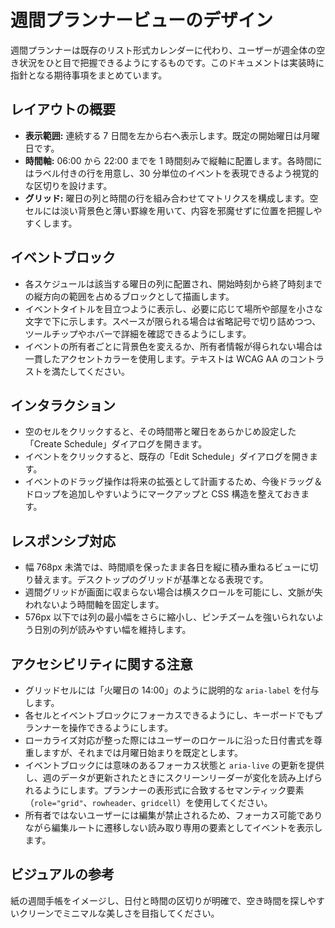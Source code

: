 # 週間プランナービューのデザイン

週間プランナーは既存のリスト形式カレンダーに代わり、ユーザーが週全体の空き状況をひと目で把握できるようにするものです。このドキュメントは実装時に指針となる期待事項をまとめています。

## レイアウトの概要

- **表示範囲:** 連続する 7 日間を左から右へ表示します。既定の開始曜日は月曜日です。
- **時間軸:** 06:00 から 22:00 までを 1 時間刻みで縦軸に配置します。各時間にはラベル付きの行を用意し、30 分単位のイベントを表現できるよう視覚的な区切りを設けます。
- **グリッド:** 曜日の列と時間の行を組み合わせてマトリクスを構成します。空セルには淡い背景色と薄い罫線を用いて、内容を邪魔せずに位置を把握しやすくします。

## イベントブロック

- 各スケジュールは該当する曜日の列に配置され、開始時刻から終了時刻までの縦方向の範囲を占めるブロックとして描画します。
- イベントタイトルを目立つように表示し、必要に応じて場所や部屋を小さな文字で下に示します。スペースが限られる場合は省略記号で切り詰めつつ、ツールチップやホバーで詳細を確認できるようにします。
- イベントの所有者ごとに背景色を変えるか、所有者情報が得られない場合は一貫したアクセントカラーを使用します。テキストは WCAG AA のコントラストを満たしてください。

## インタラクション

- 空のセルをクリックすると、その時間帯と曜日をあらかじめ設定した「Create Schedule」ダイアログを開きます。
- イベントをクリックすると、既存の「Edit Schedule」ダイアログを開きます。
- イベントのドラッグ操作は将来の拡張として計画するため、今後ドラッグ＆ドロップを追加しやすいようにマークアップと CSS 構造を整えておきます。

## レスポンシブ対応

- 幅 768px 未満では、時間順を保ったまま各日を縦に積み重ねるビューに切り替えます。デスクトップのグリッドが基準となる表現です。
- 週間グリッドが画面に収まらない場合は横スクロールを可能にし、文脈が失われないよう時間軸を固定します。
- 576px 以下では列の最小幅をさらに縮小し、ピンチズームを強いられないよう日別の列が読みやすい幅を維持します。

## アクセシビリティに関する注意

- グリッドセルには「火曜日の 14:00」のように説明的な `aria-label` を付与します。
- 各セルとイベントブロックにフォーカスできるようにし、キーボードでもプランナーを操作できるようにします。
- ローカライズ対応が整った際にはユーザーのロケールに沿った日付書式を尊重しますが、それまでは月曜日始まりを既定とします。
- イベントブロックには意味のあるフォーカス状態と `aria-live` の更新を提供し、週のデータが更新されたときにスクリーンリーダーが変化を読み上げられるようにします。プランナーの表形式に合致するセマンティック要素（`role="grid"`、`rowheader`、`gridcell`）を使用してください。
- 所有者ではないユーザーには編集が禁止されるため、フォーカス可能でありながら編集ルートに遷移しない読み取り専用の要素としてイベントを表示します。

## ビジュアルの参考

紙の週間手帳をイメージし、日付と時間の区切りが明確で、空き時間を探しやすいクリーンでミニマルな美しさを目指してください。
